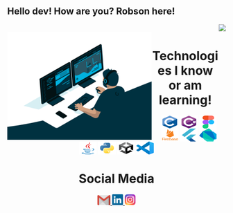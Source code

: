 ## Hello dev! How are you? Robson here!
<div>
  
  <img align= right height="180em" src="https://github-readme-stats.vercel.app/api/top-langs/?username=RobsonSousaS&layout=compact&langs_count=16&theme=dark"/>
</div>

<div  align="center"> 
  <div style="display: inline_block"><br>
    <img align="left" height="250" alt="coding-time" src="code.gif">
    <h1 align="center">Technologies I know or am learning!</h1>
    <img align="center" height="30" width="40" alt="js-icon"  src="https://raw.githubusercontent.com/devicons/devicon/master/icons/c/c-original.svg">
    <img align="center" height="30" width="40" alt="js-icon"  src="https://raw.githubusercontent.com/devicons/devicon/master/icons/csharp/csharp-original.svg">
    <img align="center" height="30" width="40" alt="c-icon" src="https://raw.githubusercontent.com/devicons/devicon/master/icons/figma/figma-original.svg">
    <img align="center" height="30" width="40" alt="nodejs-icon" src="https://raw.githubusercontent.com/devicons/devicon/master/icons/firebase/firebase-plain-wordmark.svg">
    <img align="center" height="30" width="40" alt="nodejs-icon" src="https://raw.githubusercontent.com/devicons/devicon/master/icons/flutter/flutter-original.svg">
    <img align="center" height="30" width="40" alt="nodejs-icon" src="https://raw.githubusercontent.com/devicons/devicon/master/icons/dart/dart-original.svg">
    <img align="center" height="30" width="40" alt="nodejs-icon" src="https://raw.githubusercontent.com/devicons/devicon/master/icons/java/java-original.svg">
    <img align="center" height="30" width="40" alt="nodejs-icon" src="https://raw.githubusercontent.com/devicons/devicon/master/icons/python/python-original.svg">
    <img align="center" height="30" width="40" alt="nodejs-icon" src="https://raw.githubusercontent.com/devicons/devicon/master/icons/unity/unity-original.svg">
    <img align="center" height="30" width="40" alt="nodejs-icon" src="https://raw.githubusercontent.com/devicons/devicon/master/icons/vscode/vscode-original.svg">
   </div>
    
  
  <h1 align="center">Social Media</h1>
    <a href = "mailto: robson0306sousa@gmail.com">
      <img width="30" src="gmail.svg">
    </a>
    <a href = "">
      <img width="25" src="linkedin.svg">
    </a>
    <a href = "https://www.instagram.com/robyn._.ss/">
      <img width="25" src="instagram.png">
    </a>
</div>
  

